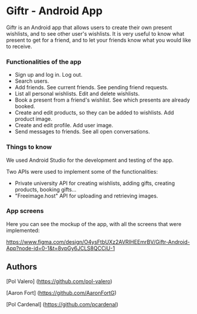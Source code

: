 # Giftr - Android App

Giftr is an Android app that allows users to create their own present wishlists, and to see other user's wishlists.
It is very useful to know what present to get for a friend, and to let your friends know what you would like to receive.

### Functionalities of the app

- Sign up and log in. Log out.
- Search users.
- Add friends. See current friends. See pending friend requests.
- List all personal wishlists. Edit and delete wishlists.
- Book a present from a friend's wishlist. See which presents are already booked.
- Create and edit products, so they can be added to wishlists. Add product image.
- Create and edit profile. Add user image.
- Send messages to friends. See all open conversations.

### Things to know
We used Android Studio for the development and testing of the app.

Two APIs were used to implement some of the functionalities:
- Private university API for creating wishlists, adding gifts, creating products, booking gifts...
- "Freeimage.host" API for uploading and retrieving images.

### App screens

Here you can see the mockup of the app, with all the screens that were implemented:

https://www.figma.com/design/O4ysFtbUXz2AVRIHEEmrBV/Giftr-Android-App?node-id=0-1&t=8vpGy6JCLS8QCCiU-1


## Authors

[Pol Valero] (https://github.com/pol-valero)

[Aaron Fort] (https://github.com/AaronFortG)

[Pol Cardenal] (https://github.com/pcardenal)